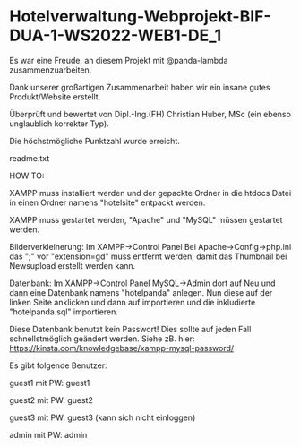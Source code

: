 # Hotelverwaltung-Webprojekt-BIF-DUA-1-WS2022-WEB1-DE_1

Es war eine Freude, an diesem Projekt mit @panda-lambda zusammenzuarbeiten. 

Dank unserer großartigen Zusammenarbeit haben wir ein insane gutes Produkt/Website erstellt.




Überprüft und bewertet von Dipl.-Ing.(FH) Christian Huber, MSc (ein ebenso unglaublich korrekter Typ).

Die höchstmögliche Punktzahl wurde erreicht.

readme.txt

HOW TO:

XAMPP muss installiert werden und der gepackte Ordner in die htdocs Datei in einen Ordner namens "hotelsite" entpackt werden.

XAMPP muss gestartet werden, "Apache" und "MySQL" müssen gestartet werden.

Bilderverkleinerung: Im XAMPP->Control Panel Bei Apache->Config->php.ini das ";" vor "extension=gd" muss entfernt werden, damit das Thumbnail bei Newsupload erstellt werden kann.

Datenbank: Im XAMPP->Control Panel MySQL->Admin dort auf Neu und dann eine Datenbank namens "hotelpanda" anlegen. Nun diese auf der linken Seite anklicken und dann auf importieren und die inkludierte "hotelpanda.sql" importieren.

Diese Datenbank benutzt kein Passwort! Dies sollte auf jeden Fall schnellstmöglich geändert werden. Siehe zB. hier: https://kinsta.com/knowledgebase/xampp-mysql-password/

Es gibt folgende Benutzer:

guest1 mit PW: guest1

guest2 mit PW: guest2

guest3 mit PW: guest3 (kann sich nicht einloggen)

admin mit PW: admin
